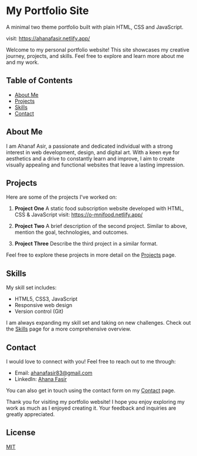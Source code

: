 # My Portfolio Site

A minimal two theme portfolio built with plain HTML, CSS and JavaScript.

visit: https://ahanafasir.netlify.app/

Welcome to my personal portfolio website! This site showcases my creative journey, projects, and skills. Feel free to explore and learn more about me and my work.

## Table of Contents

- [About Me](#about-me)
- [Projects](#projects)
- [Skills](#skills)
- [Contact](#contact)

## About Me

I am Ahanaf Asir, a passionate and dedicated individual with a strong interest in web development, design, and digital art. With a keen eye for aesthetics and a drive to constantly learn and improve, I aim to create visually appealing and functional websites that leave a lasting impression.

## Projects

Here are some of the projects I've worked on:

1. **Project One**
   A static food subscription website developed with HTML, CSS & JavaScript
   visit: https://o-mnifood.netlify.app/

2. **Project Two**
   A brief description of the second project. Similar to above, mention the goal, technologies, and outcomes.

3. **Project Three**
   Describe the third project in a similar format.

Feel free to explore these projects in more detail on the [Projects](https://ahanafasir.netlify.app/projects) page.

## Skills

My skill set includes:

- HTML5, CSS3, JavaScript
- Responsive web design
- Version control (Git)

I am always expanding my skill set and taking on new challenges. Check out the [Skills](https://ahanafasir.netlify.app/skills) page for a more comprehensive overview.

## Contact

I would love to connect with you! Feel free to reach out to me through:

- Email: ahanafasir83@gmail.com
- LinkedIn: [Ahana Fasir](https://www.linkedin.com/in/ahanafasir83)

You can also get in touch using the contact form on my [Contact](https://ahanafasir.netlify.app/contact) page.

Thank you for visiting my portfolio website! I hope you enjoy exploring my work as much as I enjoyed creating it. Your feedback and inquiries are greatly appreciated.

## License

[MIT](https://choosealicense.com/licenses/mit/)
